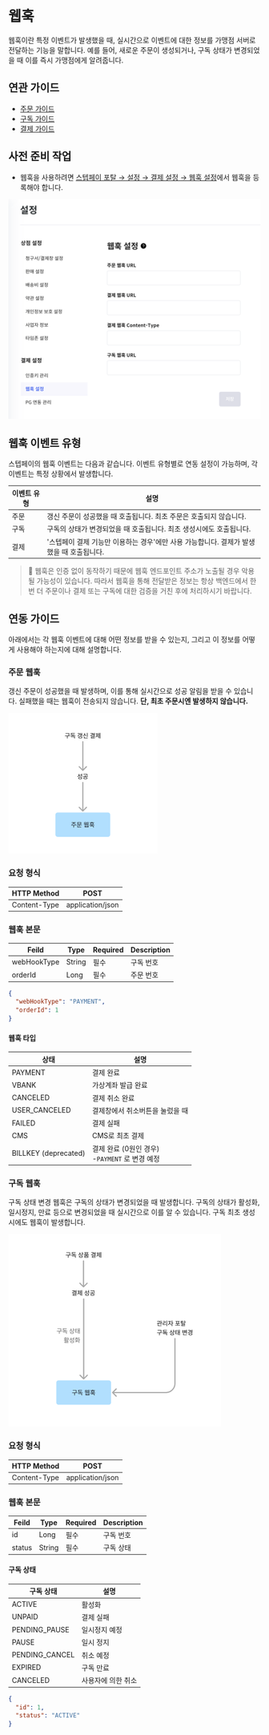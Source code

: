 # 웹훅

웹훅이란 특정 이벤트가 발생했을 때, 실시간으로 이벤트에 대한 정보를 가맹점 서버로 전달하는 기능을 말합니다. 
예를 들어, 새로운 주문이 생성되거나, 구독 상태가 변경되었을 때 이를 즉시 가맹점에게 알려줍니다.

## 연관 가이드

- [주문 가이드](./05_주문.md)
- [구독 가이드](./06_구독..md)
- [결제 가이드](./07-0_결제.md)

## 사전 준비 작업

- 웹훅을 사용하려면 [스텝페이 포탈 → 설정 → 결제 설정 → 웹훅 설정](https://portal.steppay.kr/setting/webhook)에서 웹훅을 등록해야 합니다.

![setting_web_hook.png](../images/08_웹훅/setting_web_hook.png)

## 웹훅 이벤트 유형

스텝페이의 웹훅 이벤트는 다음과 같습니다. 이벤트 유형별로 연동 설정이 가능하며, 각 이벤트는 특정 상황에서 발생합니다.

| 이벤트 유형 | 설명                                                  |
|--------|-----------------------------------------------------|
| 주문     | 갱신 주문이 성공했을 때 호출됩니다. 최초 주문은 호출되지 않습니다.              |
| 구독     | 구독의 상태가 변경되었을 때 호출됩니다. 최초 생성시에도 호출됩니다.              |
| 결제     | '스텝페이 결제 기능만 이용하는 경우'에만 사용 가능합니다. 결제가 발생했을 때 호출됩니다. |

> 🚨 웹훅은 인증 없이 동작하기 때문에 웹훅 엔드포인트 주소가 노출될 경우 악용될 가능성이 있습니다. 따라서 웹훅을 통해 전달받은 정보는 항상 백엔드에서 한 번 더 주문이나 결제 또는 구독에 대한 검증을 거친 후에 처리하시기 바랍니다.


## 연동 가이드

아래에서는 각 웹훅 이벤트에 대해 어떤 정보를 받을 수 있는지, 그리고 이 정보를 어떻게 사용해야 하는지에 대해 설명합니다.

### 주문 웹훅

갱신 주문이 성공했을 때 발생하며, 이를 통해 실시간으로 성공 알림을 받을 수 있습니다. 실패했을 때는 웹훅이 전송되지 않습니다. **단, 최초 주문시엔 발생하지 않습니다.**

![order_web_hook_flow.png](../images/08_웹훅/order_web_hook_flow.png)

### 요청 형식

| HTTP Method  | POST             |
|--------------|------------------|
| Content-Type | application/json |

### 웹훅 본문

| Feild       | Type     | Required | Description |
|-------------|----------|----------|-------------|
| webHookType | String   | 필수       | 구독 번호       |
| orderId     | Long     | 필수       | 주문 번호       |


```json
{
  "webHookType": "PAYMENT",
  "orderId": 1
}
```

#### 웹훅 타입

| 상태                   | 설명                                   |
|----------------------|--------------------------------------|
| PAYMENT              | 결제 완료                                |
| VBANK                | 가상계좌 발급 완료                           |
| CANCELED             | 결제 취소 완료                             |
| USER_CANCELED        | 결제창에서 취소버튼을 눌렀을 때                    |
| FAILED               | 결제 실패                                |
| CMS                  | CMS로 최초 결제                           |
| BILLKEY (deprecated) | 결제 완료 (0원인 경우)<br>-`PAYMENT` 로 변경 예정 |

### 구독 웹훅

구독 상태 변경 웹훅은 구독의 상태가 변경되었을 때 발생합니다. 구독의 상태가 활성화, 일시정지, 만료 등으로 변경되었을 때 실시간으로 이를 알 수 있습니다. 구독 최초 생성 시에도 웹훅이 발생합니다.

![subscription_web_hook_flow.png](../images/08_웹훅/subscription_web_hook_flow.png)

### 요청 형식

| HTTP Method   | POST              |
|---------------|-------------------|
| Content-Type  | application/json  |

### 웹훅 본문

| Feild  | Type   | Required | Description |
|--------|--------|----------|-------------|
| id     | Long   | 필수       | 구독 번호       |
| status | String | 필수       | 구독 상태       |


#### 구독 상태

| 구독 상태          | 설명         |
|----------------|------------|
| ACTIVE         | 활성화        |
| UNPAID         | 결제 실패      |
| PENDING_PAUSE  | 일시정지 예정    |
| PAUSE          | 일시 정지      |
| PENDING_CANCEL | 취소 예정      |
| EXPIRED        | 구독 만료      |
| CANCELED       | 사용자에 의한 취소 |


```json
{
  "id": 1,
  "status": "ACTIVE"
}
```
